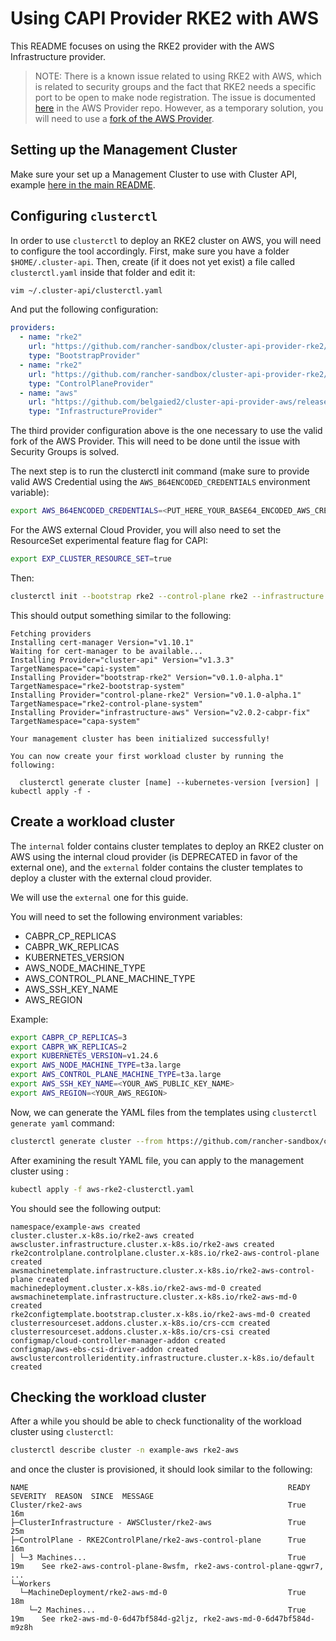 # Using CAPI Provider RKE2 with AWS
This README focuses on using the RKE2 provider with the AWS Infrastructure provider.

> NOTE: There is a known issue related to using RKE2 with AWS, which is related to security groups and the fact that RKE2 needs a specific port to be open to make node registration. The issue is documented [here](https://github.com/kubernetes-sigs/cluster-api-provider-aws/issues/392#issuecomment-1386975735) in the AWS Provider repo. However, as a temporary solution, you will need to use a [fork of the AWS Provider](https://github.com/belgaied2/cluster-api-provider-aws). 

## Setting up the Management Cluster
Make sure your set up a Management Cluster to use with Cluster API, example [here in the main README](https://github.com/rancher-sandbox/cluster-api-provider-rke2#management-cluster).

## Configuring `clusterctl` 
In order to use `clusterctl` to deploy an RKE2 cluster on AWS, you will need to configure the tool accordingly. First, make sure you have a folder `$HOME/.cluster-api`. Then, create (if it does not yet exist) a file called `clusterctl.yaml` inside that folder and edit it:

```bash 
vim ~/.cluster-api/clusterctl.yaml
```

And put the following configuration:
```yaml
providers:
  - name: "rke2"
    url: "https://github.com/rancher-sandbox/cluster-api-provider-rke2/releases/v0.1.0-alpha.1/bootstrap-components.yaml"
    type: "BootstrapProvider"
  - name: "rke2"
    url: "https://github.com/rancher-sandbox/cluster-api-provider-rke2/releases/v0.1.0-alpha.1/control-plane-components.yaml"
    type: "ControlPlaneProvider"
  - name: "aws"
    url: "https://github.com/belgaied2/cluster-api-provider-aws/releases/v2.0.2-cabpr-fix/infrastructure-components.yaml"
    type: "InfrastructureProvider"
```

The third provider configuration above is the one necessary to use the valid fork of the AWS Provider. This will need to be done until the issue with Security Groups is solved.

The next step is to run the clusterctl init command (make sure to provide valid AWS Credential using the `AWS_B64ENCODED_CREDENTIALS` environment variable):

```bash
export AWS_B64ENCODED_CREDENTIALS=<PUT_HERE_YOUR_BASE64_ENCODED_AWS_CREDENTIALS>
```

For the AWS external Cloud Provider, you will also need to set the ResourceSet experimental feature flag for CAPI:

```bash
export EXP_CLUSTER_RESOURCE_SET=true
```

Then: 

```bash
clusterctl init --bootstrap rke2 --control-plane rke2 --infrastructure aws:v2.0.2-cabpr-fix
```


This should output something similar to the following:

```
Fetching providers
Installing cert-manager Version="v1.10.1"
Waiting for cert-manager to be available...
Installing Provider="cluster-api" Version="v1.3.3" TargetNamespace="capi-system"
Installing Provider="bootstrap-rke2" Version="v0.1.0-alpha.1" TargetNamespace="rke2-bootstrap-system"
Installing Provider="control-plane-rke2" Version="v0.1.0-alpha.1" TargetNamespace="rke2-control-plane-system"
Installing Provider="infrastructure-aws" Version="v2.0.2-cabpr-fix" TargetNamespace="capa-system"

Your management cluster has been initialized successfully!

You can now create your first workload cluster by running the following:

  clusterctl generate cluster [name] --kubernetes-version [version] | kubectl apply -f -
```

## Create a workload cluster
The `internal` folder contains cluster templates to deploy an RKE2 cluster on AWS using the internal cloud provider (is DEPRECATED in favor of the external one), and the `external` folder contains the cluster templates to deploy a cluster with the external cloud provider.

We will use the `external` one for this guide.

You will need to set the following environment variables:
- CABPR_CP_REPLICAS
- CABPR_WK_REPLICAS
- KUBERNETES_VERSION
- AWS_NODE_MACHINE_TYPE
- AWS_CONTROL_PLANE_MACHINE_TYPE
- AWS_SSH_KEY_NAME
- AWS_REGION

Example:

```bash
export CABPR_CP_REPLICAS=3
export CABPR_WK_REPLICAS=2
export KUBERNETES_VERSION=v1.24.6
export AWS_NODE_MACHINE_TYPE=t3a.large
export AWS_CONTROL_PLANE_MACHINE_TYPE=t3a.large 
export AWS_SSH_KEY_NAME=<YOUR_AWS_PUBLIC_KEY_NAME>
export AWS_REGION=<YOUR_AWS_REGION>
```

Now, we can generate the YAML files from the templates using `clusterctl generate yaml` command:

```bash
clusterctl generate cluster --from https://github.com/rancher-sandbox/cluster-api-provider-rke2/blob/v0.1.0-alpha.1/samples/aws/external/cluster-template-external-cloud-provider.yaml -n example-aws rke2-aws > aws-rke2-clusterctl.yaml
```

After examining the result YAML file, you can apply to the management cluster using :

```bash
kubectl apply -f aws-rke2-clusterctl.yaml
```

You should see the following output:

```
namespace/example-aws created
cluster.cluster.x-k8s.io/rke2-aws created
awscluster.infrastructure.cluster.x-k8s.io/rke2-aws created
rke2controlplane.controlplane.cluster.x-k8s.io/rke2-aws-control-plane created
awsmachinetemplate.infrastructure.cluster.x-k8s.io/rke2-aws-control-plane created
machinedeployment.cluster.x-k8s.io/rke2-aws-md-0 created
awsmachinetemplate.infrastructure.cluster.x-k8s.io/rke2-aws-md-0 created
rke2configtemplate.bootstrap.cluster.x-k8s.io/rke2-aws-md-0 created
clusterresourceset.addons.cluster.x-k8s.io/crs-ccm created
clusterresourceset.addons.cluster.x-k8s.io/crs-csi created
configmap/cloud-controller-manager-addon created
configmap/aws-ebs-csi-driver-addon created
awsclustercontrolleridentity.infrastructure.cluster.x-k8s.io/default created
```

## Checking the workload cluster
After a while you should be able to check functionality of the workload cluster using `clusterctl`: 

```bash
clusterctl describe cluster -n example-aws rke2-aws
```

and once the cluster is provisioned, it should look similar to the following:

```
NAME                                                          READY  SEVERITY  REASON  SINCE  MESSAGE
Cluster/rke2-aws                                              True                     16m
├─ClusterInfrastructure - AWSCluster/rke2-aws                 True                     25m
├─ControlPlane - RKE2ControlPlane/rke2-aws-control-plane      True                     16m
│ └─3 Machines...                                             True                     19m    See rke2-aws-control-plane-8wsfm, rke2-aws-control-plane-qgwr7, ...
└─Workers
  └─MachineDeployment/rke2-aws-md-0                           True                     18m
    └─2 Machines...                                           True                     19m    See rke2-aws-md-0-6d47bf584d-g2ljz, rke2-aws-md-0-6d47bf584d-m9z8h
```